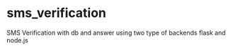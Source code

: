 # sms_verification

SMS Verification with db and answer
using two type of backends flask and node.js

